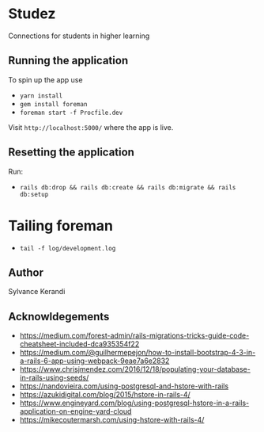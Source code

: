 # Studez
Connections for students in higher learning

## Running the application
To spin up the app use
- `yarn install`
- `gem install foreman`
- `foreman start -f Procfile.dev`

Visit `http://localhost:5000/` where the app is live.

## Resetting the application
Run:
- `rails db:drop && rails db:create && rails db:migrate && rails db:setup`

# Tailing foreman
- `tail -f log/development.log`

## Author
Sylvance Kerandi

## Acknowldegements
- https://medium.com/forest-admin/rails-migrations-tricks-guide-code-cheatsheet-included-dca935354f22
- https://medium.com/@guilhermepejon/how-to-install-bootstrap-4-3-in-a-rails-6-app-using-webpack-9eae7a6e2832
- https://www.chrisjmendez.com/2016/12/18/populating-your-database-in-rails-using-seeds/
- https://nandovieira.com/using-postgresql-and-hstore-with-rails
- https://azukidigital.com/blog/2015/hstore-in-rails-4/
- https://www.engineyard.com/blog/using-postgresql-hstore-in-a-rails-application-on-engine-yard-cloud
- https://mikecoutermarsh.com/using-hstore-with-rails-4/
